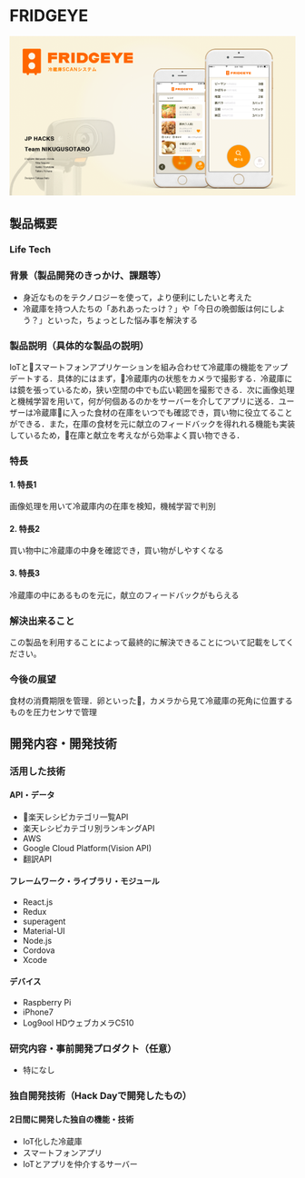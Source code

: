 # FRIDGEYE

[![Product Name](image.png)](https://www.youtube.com/watch?v=G5rULR53uMk)

## 製品概要
### Life Tech

### 背景（製品開発のきっかけ、課題等）
- 身近なものをテクノロジーを使って，より便利にしたいと考えた
- 冷蔵庫を持つ人たちの「あれあったっけ？」や「今日の晩御飯は何にしよう？」といった，ちょっとした悩み事を解決する

### 製品説明（具体的な製品の説明）
IoTとスマートフォンアプリケーションを組み合わせて冷蔵庫の機能をアップデートする．具体的にはまず，冷蔵庫内の状態をカメラで撮影する．冷蔵庫には鏡を張っているため，狭い空間の中でも広い範囲を撮影できる．次に画像処理と機械学習を用いて，何が何個あるのかをサーバーを介してアプリに送る．ユーザーは冷蔵庫に入った食材の在庫をいつでも確認でき，買い物に役立てることができる．また，在庫の食材を元に献立のフィードバックを得れれる機能も実装しているため，在庫と献立を考えながら効率よく買い物できる．

### 特長

#### 1. 特長1
画像処理を用いて冷蔵庫内の在庫を検知，機械学習で判別
#### 2. 特長2
買い物中に冷蔵庫の中身を確認でき，買い物がしやすくなる
#### 3. 特長3
冷蔵庫の中にあるものを元に，献立のフィードバックがもらえる

### 解決出来ること
この製品を利用することによって最終的に解決できることについて記載をしてください。

### 今後の展望
食材の消費期限を管理．卵といった，カメラから見て冷蔵庫の死角に位置するものを圧力センサで管理


## 開発内容・開発技術
### 活用した技術
#### API・データ
* 楽天レシピカテゴリ一覧API
* 楽天レシピカテゴリ別ランキングAPI
* AWS
* Google Cloud Platform(Vision API)
* 翻訳API

#### フレームワーク・ライブラリ・モジュール
* React.js
* Redux
* superagent
* Material-UI
* Node.js
* Cordova
* Xcode

#### デバイス
* Raspberry Pi
* iPhone7
* Log9ool HDウェブカメラC510 

### 研究内容・事前開発プロダクト（任意）
* 特になし


### 独自開発技術（Hack Dayで開発したもの）
#### 2日間に開発した独自の機能・技術
* IoT化した冷蔵庫
* スマートフォンアプリ
* IoTとアプリを仲介するサーバー